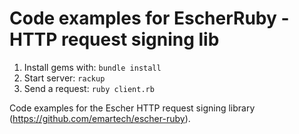 Code examples for EscherRuby - HTTP request signing lib
=======================================================

1. Install gems with: `bundle install`
2. Start server: `rackup`
3. Send a request: `ruby client.rb`

Code examples for the Escher HTTP request signing library (https://github.com/emartech/escher-ruby).
